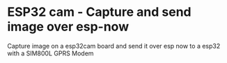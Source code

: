 # ESP32 cam - Capture and send image over esp-now

Capture image on a esp32cam board and send it over esp now to a esp32 with a  SIM800L GPRS Modem

